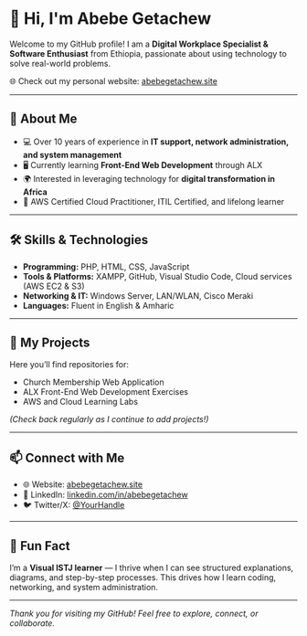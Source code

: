 # 👋 Hi, I'm Abebe Getachew

Welcome to my GitHub profile! I am a **Digital Workplace Specialist & Software Enthusiast** from Ethiopia, passionate about using technology to solve real-world problems.  

🌐 Check out my personal website: [abebegetachew.site](https://abebegetachew.site)

---

## 🧰 About Me

- 💻 Over 10 years of experience in **IT support, network administration, and system management**  
- 🖥️ Currently learning **Front-End Web Development** through ALX  
- 🌍 Interested in leveraging technology for **digital transformation in Africa**  
- 🎯 AWS Certified Cloud Practitioner, ITIL Certified, and lifelong learner  

---

## 🛠 Skills & Technologies

- **Programming:** PHP, HTML, CSS, JavaScript  
- **Tools & Platforms:** XAMPP, GitHub, Visual Studio Code, Cloud services (AWS EC2 & S3)  
- **Networking & IT:** Windows Server, LAN/WLAN, Cisco Meraki  
- **Languages:** Fluent in English & Amharic  

---

## 📂 My Projects

Here you’ll find repositories for:  
- Church Membership Web Application  
- ALX Front-End Web Development Exercises  
- AWS and Cloud Learning Labs  

*(Check back regularly as I continue to add projects!)*  

---

## 📫 Connect with Me

- 🌐 Website: [abebegetachew.site](https://abebegetachew.site)  
- 💼 LinkedIn: [linkedin.com/in/abebegetachew](https://www.linkedin.com/in/abebegetachew)  
- 🐦 Twitter/X: [@YourHandle](https://twitter.com/YourHandle)  

---

## 💬 Fun Fact

I’m a **Visual ISTJ learner** — I thrive when I can see structured explanations, diagrams, and step-by-step processes. This drives how I learn coding, networking, and system administration.  

---

*Thank you for visiting my GitHub! Feel free to explore, connect, or collaborate.*
